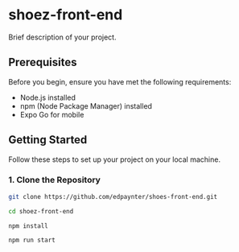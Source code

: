 # shoez-front-end

Brief description of your project.

## Prerequisites

Before you begin, ensure you have met the following requirements:
- Node.js installed
- npm (Node Package Manager) installed
- Expo Go for mobile

## Getting Started

Follow these steps to set up your project on your local machine.

### 1. Clone the Repository

```bash
git clone https://github.com/edpaynter/shoes-front-end.git

cd shoez-front-end

npm install

npm run start

```

